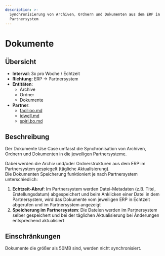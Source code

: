 ```yaml
---
description: >-
  Synchronisierung von Archiven, Ordnern und Dokumenten aus dem ERP in das
  Partnersystem
---
```


# Dokumente

## Übersicht

* **Interval**: 3x pro Woche / Echtzeit
* **Richtung**: ERP -> Partnersystem
* **Entitäten**:
  * Archive
  * Ordner
  * Dokumente
* **Partner**:
  * [facilioo.md](../partner-and-apps/facilioo.md "mention")
  * [idwell.md](../partner-and-apps/idwell.md "mention")
  * [spiri.bo.md](../partner-and-apps/spiri.bo.md "mention")

## Beschreibung

Der Dokumente Use Case umfasst die Synchronisation von Archiven, Ordnern und Dokumenten in die jeweiligen Partnersysteme.

Dabei werden die Archiv und/oder Ordnerstrukturen aus dem ERP im Partnersystem gespiegelt (tägliche Aktualisierung).\
Die Dokumenten Speicherung funktioniert je nach Partnersystem unterschiedlich:

1. **Echtzeit-Abruf**: Im Partnersystem werden Datei-Metadaten (z.B. Titel, Erstellungsdatum) abgespeichert und beim Anklicken einer Datei in dem Partnersystem, wird das Dokumente vom jeweiligen ERP in Echtzeit abgerufen und im Partnersystem angezeigt
2. **Speicherung im Partnersystem**: Die Dateien werden im Partnersystem selber gespeichert und bei der täglichen Aktualisierung bei Änderungen entsprechend aktualisiert

## Einschränkungen

Dokumente die größer als 50MB sind, werden nicht synchronisiert.
